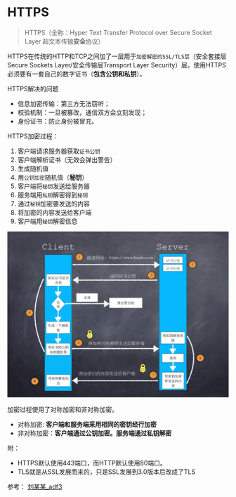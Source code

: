 # HTTPS

> HTTPS（全称：Hyper Text Transfer Protocol over Secure Socket Layer 超文本传输**安全**协议）


HTTPS在传统的HTTP和TCP之间加了一层用于`加密解密的SSL/TLS层`（安全套接层Secure Sockets Layer/安全传输层Transport Layer Security）层。使用HTTPS必须要有一套自己的数字证书（**包含公钥和私钥**）。

HTTPS解决的问题
* 信息加密传输：第三方无法窃听；
* 校验机制：一旦被篡改，通信双方会立刻发现；
* 身份证书：防止身份被冒充。


HTTPS加密过程：
1. 客户端请求服务器获取`证书公钥`
2. 客户端解析证书（无效会弹出警告）
3. 生成随机值
4. 用`公钥加密`随机值（**秘钥**）
5. 客户端将`秘钥`发送给服务器
6. 服务端用`私钥`解密得到`秘钥`
7. 通过`秘钥`加密要发送的内容
8. 将加密的内容发送给客户端
9. 客户端用`秘钥`解密信息

![HTTPS](/img/https.png)

加密过程使用了对称加密和非对称加密。
* 对称加密: **客户端和服务端采用相同的密钥经行加密**
* 非对称加密：**客户端通过公钥加密。服务端通过私钥解密**


附：
* HTTPS默认使用443端口，而HTTP默认使用80端口。
* TLS就是从SSL发展而来的，只是SSL发展到3.0版本后改成了TLS

参考： [刘某某_adf3](https://www.jianshu.com/p/954961bac588)